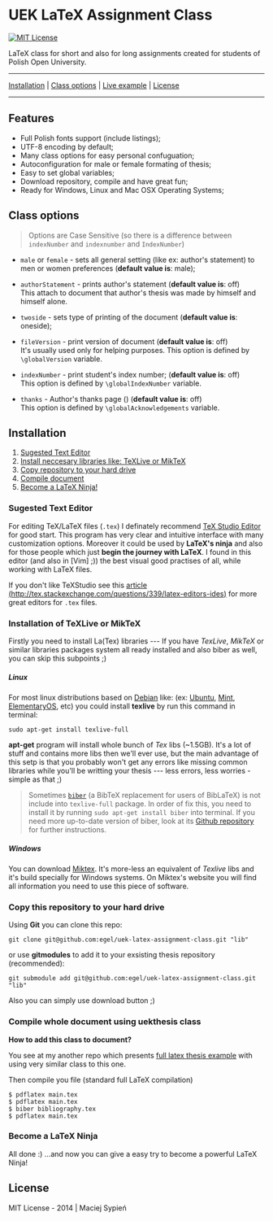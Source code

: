 # UEK LaTeX Assignment Class
[![MIT License](http://img.shields.io/badge/license-MIT-yellowgreen.svg)](https://github.com/egel/uek-latex-thesis-class/blob/master/LICENSE)

LaTeX class for short and also for long assignments  created for students of Polish Open University.

* * *
[Installation](#installation) | [Class options](#class-options) | [Live example](https://www.sharelatex.com/project/548b548ddbb91e9c7f2351d6) | [License](#license)
* * *

## Features

  - Full Polish fonts support (include listings);
  - UTF-8 encoding by default;
  - Many class options for easy personal confuguation;
  - Autoconfiguration for male or female formating of thesis;
  - Easy to set global variables;
  - Download repository, compile and have great fun;
  - Ready for Windows, Linux and Mac OSX Operating Systems;


## Class options

> Options are Case Sensitive (so there is a difference between `indexNumber` and `indexnumber` and `IndexNumber`)

  - `male` or `female` - sets all general setting (like ex: author's statement) to men or women preferences (**default value is**: male);

  - `authorStatement` - prints author's statement (**default value is**: off) <br/>This attach to document that author's thesis was made by himself and himself alone.

  - `twoside` - sets type of printing of the document (**default value is**: oneside);

  - `fileVersion` - print version of document (**default value is**: off) <br/>It's usually used only for helping purposes. This option is defined by `\globalVersion` variable.

  - `indexNumber` - print student's index number; (**default value is**: off) <br/>This option is defined by `\globalIndexNumber` variable.

  - `thanks` - Author's thanks page () (**default value is**: off) <br/>This option is defined by `\globalAcknowledgements` variable.

## Installation

1. [Sugested Text Editor](#sugested-text-editor)
2. [Install neccesary libraries like: TeXLive or MikTeX](#installation-of-texlive-or-miktex)
3. [Copy repository to your hard drive](#copy-this-repository-to-your-hard-drive)
4. [Compile document](#compile-whole-document-using-uekthesis-class)
5. [Become a LaTeX Ninja!](#become-a-latex-ninja)


### Sugested Text Editor
For editing TeX/LaTeX files (`.tex`) I definately recommend [TeX Studio Editor](http://texstudio.sourceforge.net/) for good start.
This program has very clear and intuitive interface with many customization options. Moreover it could be used by **LaTeX's ninja** and also for those people which just **begin the journey with LaTeX**.
I found in this editor (and also in [Vim] ;)) the best visual good practises of all, while working with LaTeX files.

If you don't like TeXStudio see this [article (http://tex.stackexchange.com/questions/339/latex-editors-ides)](http://tex.stackexchange.com/questions/339/latex-editors-ides) for more great editors for `.tex` files.


### Installation of TeXLive or MikTeX
Firstly you need to install La(Tex) libraries --- If you have *TexLive*, *MikTeX* or similar libraries packages system all ready installed and also biber as well, you can skip this subpoints ;)


##### Linux
For most linux distributions based on [Debian](https://www.debian.org/) like: (ex: [Ubuntu](http://www.ubuntu.com/), [Mint](http://www.linuxmint.com/), [ElementaryOS](http://elementaryos.org/), etc) you could install **texlive** by run this command in terminal:

    sudo apt-get install texlive-full

**apt-get** program will install whole bunch of *Tex* libs (~1.5GB). It's a lot of stuff and contains more libs then we'll ever use, but the main advantage of this setp is that you probably won't get any errors like missing common libraries while you'll be writting your thesis --- less errors, less worries - simple as that ;)

> Sometimes [`biber`](http://biblatex-biber.sourceforge.net/) (a BibTeX replacement for users of BibLaTeX) is not include into `texlive-full` package. In order of fix this, you need to install it by running `sudo apt-get install biber` into terminal. If you need more up-to-date version of biber, look at its [Github repository](https://github.com/plk/biber) for further instructions.

##### Windows
You can download [Miktex](http://miktex.org/). It's more-less an equivalent of *Texlive* libs and it's build specially for Windows systems. On Miktex's website you will find all information you need to use this piece of software.

### Copy this repository to your hard drive

Using **Git** you can clone this repo:

    git clone git@github.com:egel/uek-latex-assignment-class.git "lib"

or use **gitmodules** to add it to your exsisting thesis repository (recommended):

    git submodule add git@github.com:egel/uek-latex-assignment-class.git "lib"

Also you can simply use download button ;)

### Compile whole document using uekthesis class

**How to add this class to document?**

You see at my another repo which presents [full latex thesis example](https://github.com/egel/latex-thesis-example) with using very similar class to this one.

Then compile you file (standard full LaTeX compilation)

    $ pdflatex main.tex
    $ pdflatex main.tex
    $ biber bibliography.tex
    $ pdflatex main.tex

### Become a LaTeX Ninja
All done :)  ...and now you can give a easy try to become a powerful LaTeX Ninja!


## License
MIT License - 2014 | Maciej Sypień
